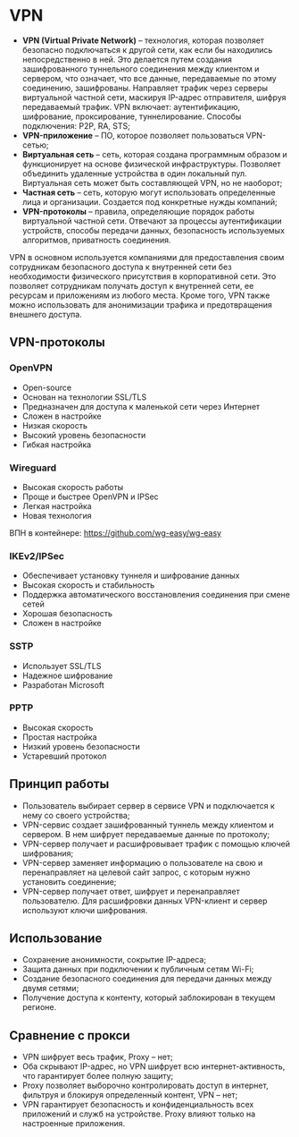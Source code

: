 # VPN

- __VPN (Virtual Private Network)__ – технология, которая позволяет безопасно подключаться к другой сети, как если бы находились непосредственно в ней. Это делается путем создания зашифрованного туннельного соединения между клиентом и сервером, что означает, что все данные, передаваемые по этому соединению, зашифрованы. Направляет трафик через серверы виртуальной частной сети, маскируя IP-адрес отправителя, шифруя передаваемый трафик. VPN включает: аутентификацию, шифрование, проксирование, туннелирование. Способы подключения: P2P, RA, STS;
- __VPN-приложение__ – ПО, которое позволяет пользоваться VPN-сетью;
- __Виртуальная сеть__ – сеть, которая создана программным образом и функционирует на основе физической инфраструктуры. Позволяет объединить удаленные устройства в один локальный пул. Виртуальная сеть может быть составляющей VPN, но не наоборот;
- __Частная сеть__ – сеть, которую могут использовать определенные лица и организации. Создается под конкретные нужды компаний;
- __VPN-протоколы__ – правила, определяющие порядок работы виртуальной частной сети. Отвечают за процессы аутентификации устройств, способы передачи данных, безопасность используемых алгоритмов, приватность соединения.

VPN в основном используется компаниями для предоставления своим сотрудникам безопасного доступа к внутренней сети без необходимости физического присутствия в корпоративной сети. Это позволяет сотрудникам получать доступ к внутренней сети, ее ресурсам и приложениям из любого места. Кроме того, VPN также можно использовать для анонимизации трафика и предотвращения внешнего доступа.




## VPN-протоколы
### OpenVPN
- Open-source
- Основан на технологии SSL/TLS
- Предназначен для доступа к маленькой сети через Интернет
- Сложен в настройке
- Низкая скорость
- Высокий уровень безопасности
- Гибкая настройка
### Wireguard
- Высокая скорость работы
- Проще и быстрее OpenVPN и IPSec
- Легкая настройка
- Новая технология

ВПН в контейнере: https://github.com/wg-easy/wg-easy
### IKEv2/IPSec
- Обеспечивает установку туннеля и шифрование данных
- Высокая скорость и стабильность
- Поддержка автоматического восстановления соединения при смене сетей
- Хорошая безопасность
- Сложен в настройке
### SSTP
- Использует SSL/TLS
- Надежное шифрование
- Разработан Microsoft
### PPTP
- Высокая скорость
- Простая настройка
- Низкий уровень безопасности
- Устаревший протокол


## Принцип работы

- Пользователь выбирает сервер в сервисе VPN и подключается к нему со своего устройства;
- VPN-сервис создает зашифрованный туннель между клиентом и сервером. В нем шифрует передаваемые данные по протоколу;
- VPN-сервер получает и расшифровывает трафик с помощью ключей шифрования;
- VPN-сервер заменяет информацию о пользователе на свою и перенаправляет на целевой сайт запрос, с которым нужно установить соединение;
- VPN-сервер получает ответ, шифрует и перенаправляет пользователю. Для расшифровки данных VPN-клиент и сервер используют ключи шифрования.


## Использование

- Сохранение анонимности, сокрытие IP-адреса;
- Защита данных при подключении к публичным сетям Wi-Fi;
- Создание безопасного соединения для передачи данных между двумя сетями;
- Получение доступа к контенту, который заблокирован в текущем регионе.


## Сравнение с прокси

- VPN шифрует весь трафик, Proxy – нет;
- Оба скрывают IP-адрес, но VPN шифрует всю интернет-активность, что гарантирует более полную защиту;
- Proxy позволяет выборочно контролировать доступ в интернет, фильтруя и блокируя определенный контент, VPN – нет;
- VPN гарантирует безопасность и конфиденциальность всех приложений и служб на устройстве. Proxy влияют только на настроенные приложения.
